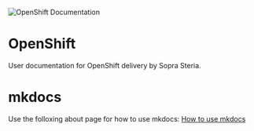![OpenShift Documentation](https://github.com/Sopra-Steria-Norge-Kubernetes/OpenShift/actions/workflows/ci.yml/badge.svg)

# OpenShift
User documentation for OpenShift delivery by Sopra Steria.

# mkdocs
Use the folloxing about page for how to use mkdocs: [How to use mkdocs](https://github.com/Sopra-Steria-Norge-Kubernetes/OpenShift/blob/main/docs/about/how-to-use-mkdocs.md)
